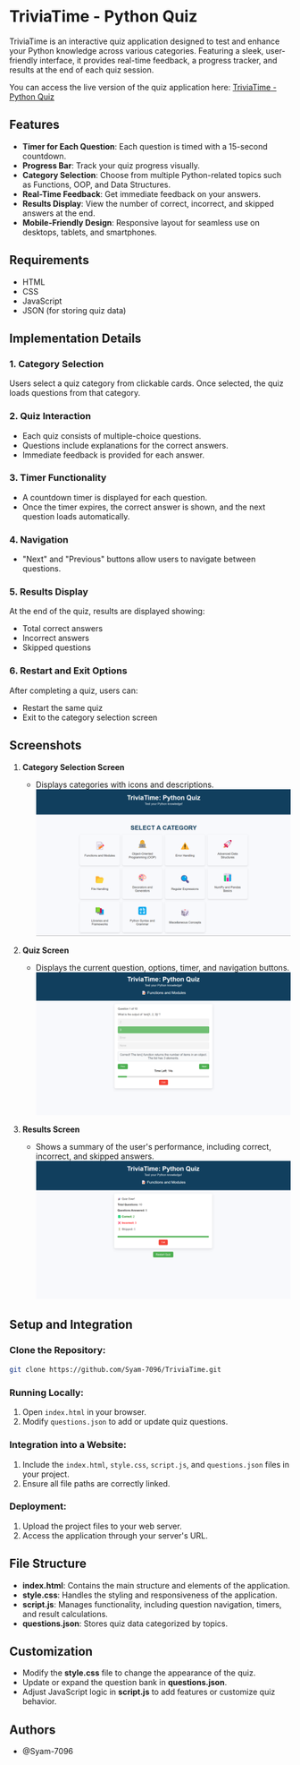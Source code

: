 # TriviaTime - Python Quiz

TriviaTime is an interactive quiz application designed to test and enhance your Python knowledge across various categories. Featuring a sleek, user-friendly interface, it provides real-time feedback, a progress tracker, and results at the end of each quiz session.

You can access the live version of the quiz application here: [TriviaTime - Python Quiz](https://syam-7096.github.io/TriviaTime/)

## Features

- **Timer for Each Question**: Each question is timed with a 15-second countdown.
- **Progress Bar**: Track your quiz progress visually.
- **Category Selection**: Choose from multiple Python-related topics such as Functions, OOP, and Data Structures.
- **Real-Time Feedback**: Get immediate feedback on your answers.
- **Results Display**: View the number of correct, incorrect, and skipped answers at the end.
- **Mobile-Friendly Design**: Responsive layout for seamless use on desktops, tablets, and smartphones.

## Requirements

- HTML
- CSS
- JavaScript
- JSON (for storing quiz data)

## Implementation Details

### 1. Category Selection
Users select a quiz category from clickable cards. Once selected, the quiz loads questions from that category.

### 2. Quiz Interaction
- Each quiz consists of multiple-choice questions.
- Questions include explanations for the correct answers.
- Immediate feedback is provided for each answer.

### 3. Timer Functionality
- A countdown timer is displayed for each question.
- Once the timer expires, the correct answer is shown, and the next question loads automatically.

### 4. Navigation
- "Next" and "Previous" buttons allow users to navigate between questions.

### 5. Results Display
At the end of the quiz, results are displayed showing:
- Total correct answers
- Incorrect answers
- Skipped questions

### 6. Restart and Exit Options
After completing a quiz, users can:
- Restart the same quiz
- Exit to the category selection screen

## Screenshots

1. **Category Selection Screen**
   - Displays categories with icons and descriptions.
   ![Category Selection](https://github.com/Syam-7096/TriviaTime/blob/a9c0e0f53d1265357f4dcce1a9f82d030327f96f/screenshots/Category-Selection.png)

2. **Quiz Screen**
   - Displays the current question, options, timer, and navigation buttons.
   ![Quiz Screen](https://github.com/Syam-7096/TriviaTime/blob/5e5b877795ceda8e598171fe5ba86a98a35c1020/screenshots/Quiz-Screen.png)

3. **Results Screen**
   - Shows a summary of the user's performance, including correct, incorrect, and skipped answers.
   ![Results Screen](https://github.com/Syam-7096/TriviaTime/blob/2fec13757416613b2b25a97f0adfa1c7670f04e9/screenshots/Results-Screen.png)

## Setup and Integration

### Clone the Repository:
```bash
git clone https://github.com/Syam-7096/TriviaTime.git
```

### Running Locally:
1. Open `index.html` in your browser.
2. Modify `questions.json` to add or update quiz questions.

### Integration into a Website:
1. Include the `index.html`, `style.css`, `script.js`, and `questions.json` files in your project.
2. Ensure all file paths are correctly linked.

### Deployment:
1. Upload the project files to your web server.
2. Access the application through your server's URL.

## File Structure

- **index.html**: Contains the main structure and elements of the application.
- **style.css**: Handles the styling and responsiveness of the application.
- **script.js**: Manages functionality, including question navigation, timers, and result calculations.
- **questions.json**: Stores quiz data categorized by topics.

## Customization

- Modify the **style.css** file to change the appearance of the quiz.
- Update or expand the question bank in **questions.json**.
- Adjust JavaScript logic in **script.js** to add features or customize quiz behavior.

## Authors

- @Syam-7096

